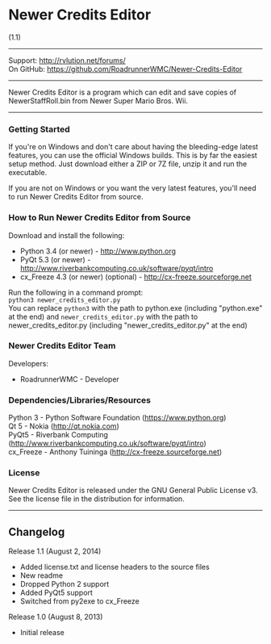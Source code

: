 # Newer Credits Editor
(1.1)

----------------------------------------------------------------

Support:   http://rvlution.net/forums/  
On GitHub: https://github.com/RoadrunnerWMC/Newer-Credits-Editor

----------------------------------------------------------------

Newer Credits Editor is a program which can edit and save copies of NewerStaffRoll.bin from Newer Super Mario Bros. Wii.  

----------------------------------------------------------------

### Getting Started

If you're on Windows and don't care about having the bleeding-edge latest features, you can use the official Windows builds. This is by far the easiest setup method. Just download either a ZIP or 7Z file, unzip it and run the executable.

If you are not on Windows or you want the very latest features, you'll need to run Newer Credits Editor from source.


### How to Run Newer Credits Editor from Source

Download and install the following:
 * Python 3.4 (or newer) - http://www.python.org
 * PyQt 5.3 (or newer) - http://www.riverbankcomputing.co.uk/software/pyqt/intro
 * cx_Freeze 4.3 (or newer) (optional) - http://cx-freeze.sourceforge.net

Run the following in a command prompt:  
`python3 newer_credits_editor.py`  
You can replace `python3` with the path to python.exe (including "python.exe" at the end) and `newer_credits_editor.py` with the path to newer_credits_editor.py (including "newer_credits_editor.py" at the end)


### Newer Credits Editor Team

Developers:
 * RoadrunnerWMC - Developer

### Dependencies/Libraries/Resources

Python 3 - Python Software Foundation (https://www.python.org)  
Qt 5 - Nokia (http://qt.nokia.com)  
PyQt5 - Riverbank Computing (http://www.riverbankcomputing.co.uk/software/pyqt/intro)  
cx_Freeze - Anthony Tuininga (http://cx-freeze.sourceforge.net)


### License

Newer Credits Editor is released under the GNU General Public License v3.
See the license file in the distribution for information.

----------------------------------------------------------------

## Changelog

Release 1.1 (August 2, 2014)
 * Added license.txt and license headers to the source files
 * New readme
 * Dropped Python 2 support
 * Added PyQt5 support
 * Switched from py2exe to cx_Freeze

Release 1.0 (August 8, 2013)
 * Initial release
